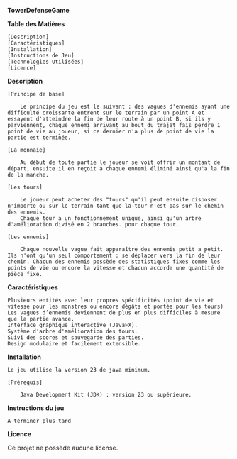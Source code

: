 **TowerDefenseGame**

**Table des Matières**

    [Description]
    [Caractéristiques]
    [Installation]
    [Instructions de Jeu]
    [Technologies Utilisées]
    [Licence]

**Description**

    [Principe de base]
    
        Le principe du jeu est le suivant : des vagues d'ennemis ayant une difficulté croissante entrent sur le terrain par un point A et essayent d'atteindre la fin de leur route à un point B, si ils y parviennent, chaque ennemi arrivant au bout du trajet fais perdre 1 point de vie au joueur, si ce dernier n'a plus de point de vie la partie est terminée. 

    [La monnaie]

        Au début de toute partie le joueur se voit offrir un montant de départ, ensuite il en reçoit a chaque ennemi éliminé ainsi qu'a la fin de la manche.
    
    [Les tours]

        Le joueur peut acheter des "tours" qu'il peut ensuite disposer n'importe ou sur le terrain tant que la tour n'est pas sur le chemin des ennemis.
        Chaque tour a un fonctionnement unique, ainsi qu'un arbre d'amélioration divisé en 2 branches. pour chaque tour.

    [Les ennemis]

        Chaque nouvelle vague fait apparaître des ennemis petit a petit. Ils n'ont qu'un seul comportement : se déplacer vers la fin de leur chemin. Chacun des ennemis possède des statistiques fixes comme les points de vie ou encore la vitesse et chacun accorde une quantité de pièce fixe.

**Caractéristiques**

    Plusieurs entités avec leur propres spécificités (point de vie et vitesse pour les monstres ou encore dégâts et portée pour les tours)
    Les vagues d’ennemis deviennent de plus en plus difficiles à mesure que la partie avance.
    Interface graphique interactive (JavaFX).
    Système d'arbre d'amélioration des tours.
    Suivi des scores et sauvegarde des parties.
    Design modulaire et facilement extensible.

**Installation**

    Le jeu utilise la version 23 de java minimum.

    [Prérequis]

        Java Development Kit (JDK) : version 23 ou supérieure.

**Instructions du jeu**

    A terminer plus tard

**Licence**

Ce projet ne possède aucune license.